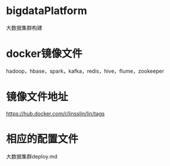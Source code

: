 # bigdataPlatform
大数据集群构建
# docker镜像文件
hadoop，hbase，spark，kafka，redis，hive，flume，zookeeper
# 镜像文件地址
https://hub.docker.com/r/linsslin/lin/tags
# 相应的配置文件
大数据集群deploy.md
